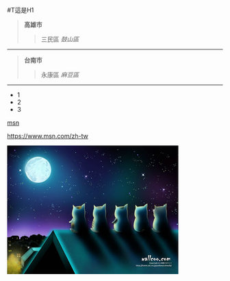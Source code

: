 #T這是H1

> **高雄市**
>>三民區
>> *鼓山區*
***
> **台南市**
>>永康區
>> *麻豆區*
***
* 1
* 2
* 3

[msn](https://www.msn.com/zh-tw)

<https://www.msn.com/zh-tw>

![中秋](1.jpg "中秋")
